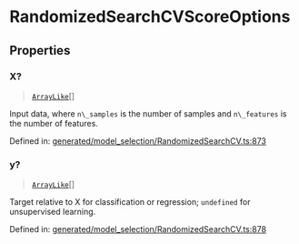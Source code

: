 # RandomizedSearchCVScoreOptions

## Properties

### X?

> [`ArrayLike`](../types/ArrayLike.md)[]

Input data, where `n\_samples` is the number of samples and `n\_features` is the number of features.

Defined in:  [generated/model\_selection/RandomizedSearchCV.ts:873](https://github.com/transitive-bullshit/scikit-learn-ts/blob/122b3c0/packages/sklearn/src/generated/model_selection/RandomizedSearchCV.ts#L873)

### y?

> [`ArrayLike`](../types/ArrayLike.md)[]

Target relative to X for classification or regression; `undefined` for unsupervised learning.

Defined in:  [generated/model\_selection/RandomizedSearchCV.ts:878](https://github.com/transitive-bullshit/scikit-learn-ts/blob/122b3c0/packages/sklearn/src/generated/model_selection/RandomizedSearchCV.ts#L878)
